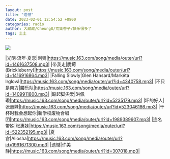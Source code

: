 ```yaml
---
layout: post
title: "遗憾"
date: 2023-02-01 12:54:52 +0800
categories: radio
author: 大藏藏/Cheung8/荒集卷子/快乐很多了
tags: 土土
---
```

![]({{site.baseurl}}/images/cover_20230201.jpg)

|光阴·流年·夏恋|刺猬|https://music.163.com/song/media/outer/url?id=1461637508.mp3|
|带我走|脆莓(Brickleberry)|https://music.163.com/song/media/outer/url?id=1416916864.mp3|
|Falling Slowly|Glen Hansard/Markéta Irglová|https://music.163.com/song/media/outer/url?id=4340758.mp3|
|不只是南方|腰乐队|https://music.163.com/song/media/outer/url?id=1409911800.mp3|
|踮起脚尖爱|洪佩瑜|https://music.163.com/song/media/outer/url?id=5235179.mp3|
|坏的好人|张惠妹|https://music.163.com/song/media/outer/url?id=523046186.mp3|
|干杯时我会想起你|新学校废物合唱团|https://music.163.com/song/media/outer/url?id=1989389607.mp3|
|连名带姓|张惠妹|https://music.163.com/song/media/outer/url?id=522352195.mp3|
|夏宫|Aliosha|https://music.163.com/song/media/outer/url?id=1991671300.mp3|
|遗憾|许美静|https://music.163.com/song/media/outer/url?id=307018.mp3|

